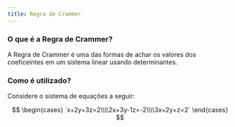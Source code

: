 ```yaml
---
title: Regra de Crammer
---
```


### O que é a Regra de Crammer?

A Regra de Crammer é uma das formas de achar os valores dos coeficeintes em um sistema linear usando determinantes.

### Como é utilizado?

Considere o sistema de equações a seguir:

$$
\begin{cases} `x+2y+3z=2\\\\2x+3y-1z=-2\\\\3x+2y+z=2` \end{cases}
$$

